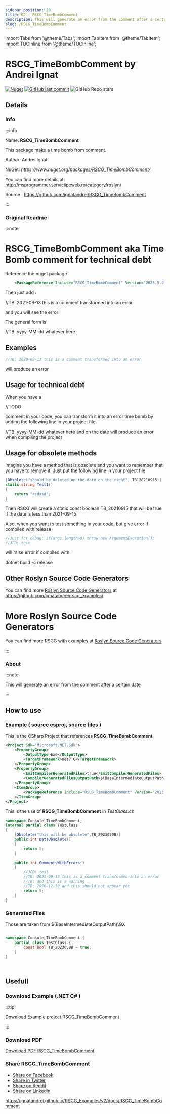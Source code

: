 ```yaml
---
sidebar_position: 20
title: 02 - RSCG_TimeBombComment
description: This will generate an error from the comment after a certain date
slug: /RSCG_TimeBombComment
---
```

import Tabs from '@theme/Tabs';
import TabItem from '@theme/TabItem';
import TOCInline from '@theme/TOCInline';

# RSCG_TimeBombComment  by Andrei Ignat


<TOCInline toc={toc} />

[![Nuget](https://img.shields.io/nuget/dt/RSCG_TimeBombComment?label=RSCG_TimeBombComment)](https://www.nuget.org/packages/RSCG_TimeBombComment/)
[![GitHub last commit](https://img.shields.io/github/last-commit/ignatandrei/RSCG_TimeBombComment?label=updated)](https://github.com/ignatandrei/RSCG_TimeBombComment)
![GitHub Repo stars](https://img.shields.io/github/stars/ignatandrei/RSCG_TimeBombComment?style=social)

## Details

### Info
:::info

Name: **RSCG_TimeBombComment**

This package make a time bomb from comment.

Author: Andrei Ignat

NuGet: 
*https://www.nuget.org/packages/RSCG_TimeBombComment/*   


You can find more details at http://msprogrammer.serviciipeweb.ro/category/roslyn/

Source : https://github.com/ignatandrei/RSCG_TimeBombComment

:::

### Original Readme
:::note

# RSCG_TimeBombComment aka Time Bomb comment for technical debt
Reference the nuget package 

```xml
    <PackageReference Include="RSCG_TimeBombComment" Version="2023.5.9.2110"  PrivateAssets="all" OutputItemType="Analyzer" ReferenceOutputAssembly="false" />
```


Then just add :

//TB: 2021-09-13 this is a comment transformed into an error

and you will see the error!

The general form is

//TB: yyyy-MM-dd whatever here

## Examples

    
```cs
//TB: 2020-09-13 this is a comment transformed into an error
```

will produce an error


## Usage for technical debt 

When you have a 

//TODO

comment in your code, you can transform it into an error time bomb by adding the following line in your project file

//TB: yyyy-MM-dd whatever here
and on the date will produce an error when compiling the project

## Usage for obsolete methods
Imagine you have a method that is obsolete and you want to remember that you have to remove it.
Just put the following line in your project file


```cs
[Obsolete("should be deleted on the date on the right", TB_20210915)]
static string Test1()
{
    return "asdasd";
}
```

Then RSCG will create a static const boolean TB_20210915 that will be true if the date is less than 2021-09-15

Also, when you want to test something in your code, but give error if compiled with release

```csharp
//Just for debug: if(args.length>0) throw new ArgumentException();
//JFD: test
```

will raise error if compiled with 

dotnet build -c release

## Other Roslyn Source Code Generators

You can find more [Roslyn Source Code Generators](https://github.com/ignatandrei/rscg_examples/) at https://github.com/ignatandrei/rscg_examples/


# More Roslyn Source Code Generators

You can find more RSCG with examples at [Roslyn Source Code Generators](https://ignatandrei.github.io/RSCG_Examples/v2/)


:::

### About
:::note

This will generate an error from the comment after a certain date


:::

## How to use

### Example ( source csproj, source files )

<Tabs>

<TabItem value="csproj" label="CSharp Project">

This is the CSharp Project that references **RSCG_TimeBombComment**
```xml showLineNumbers {11}
<Project Sdk="Microsoft.NET.Sdk">
	<PropertyGroup>
		<OutputType>Exe</OutputType>
		<TargetFramework>net7.0</TargetFramework>
	</PropertyGroup>
	<PropertyGroup>
		<EmitCompilerGeneratedFiles>true</EmitCompilerGeneratedFiles>
		<CompilerGeneratedFilesOutputPath>$(BaseIntermediateOutputPath)\GX</CompilerGeneratedFilesOutputPath>
	</PropertyGroup>
	<ItemGroup>
		<PackageReference Include="RSCG_TimeBombComment" Version="2023.5.9.2110" OutputItemType="Analyzer" ReferenceOutputAssembly="false" />
	</ItemGroup>
</Project>

```

</TabItem>

  <TabItem value="C:\gth\RSCG_Examples\v2\rscg_examples\RSCG_TimeBombComment\src\Console_TimeBombComment\TestClass.cs" label="TestClass.cs" >

  This is the use of **RSCG_TimeBombComment** in *TestClass.cs*

```csharp showLineNumbers 
namespace Console_TimeBombComment;
internal partial class TestClass
{
    [Obsolete("this will be obsolete",TB_20230508)]
    public int DataObsolete()
    {
        return 5;
    }

    public int CommentsWithErrors()
    {
        //JFD: test
        //TB: 2021-09-13 this is a comment transformed into an error
        //TB: and this is a warning
        //TB: 2050-12-30 and this should not appear yet
        return 5;
    }
}

```
  </TabItem>

</Tabs>

### Generated Files

Those are taken from $(BaseIntermediateOutputPath)\GX

<Tabs>


<TabItem value="C:\gth\RSCG_Examples\v2\rscg_examples\RSCG_TimeBombComment\src\Console_TimeBombComment\obj\GX\RSCG_TimeBombComment\RSCG_TimeBombComment.GenerateFromCommentsIncremental\Obsolete_1.cs" label="Obsolete_1.cs" >


```csharp showLineNumbers 

namespace Console_TimeBombComment {
    partial class TestClass { 
        const bool TB_20230508 = true;
    }
}

                
```

  </TabItem>


</Tabs>

## Usefull

### Download Example (.NET  C# )
:::tip

[Download Example project RSCG_TimeBombComment ](/sources/RSCG_TimeBombComment.zip)

:::

### Download PDF

[Download PDF RSCG_TimeBombComment ](/pdfs/RSCG_TimeBombComment.pdf)

### Share RSCG_TimeBombComment 

<ul>
  <li><a href="https://www.facebook.com/sharer/sharer.php?u=https%3A%2F%2Fignatandrei.github.io%2FRSCG_Examples%2Fv2%2Fdocs%2FRSCG_TimeBombComment&quote=RSCG_TimeBombComment" title="Share on Facebook" target="_blank">Share on Facebook</a></li>
  <li><a href="https://twitter.com/intent/tweet?source=https%3A%2F%2Fignatandrei.github.io%2FRSCG_Examples%2Fv2%2Fdocs%2FRSCG_TimeBombComment&text=RSCG_TimeBombComment:%20https%3A%2F%2Fignatandrei.github.io%2FRSCG_Examples%2Fv2%2Fdocs%2FRSCG_TimeBombComment" target="_blank" title="Tweet">Share in Twitter</a></li>
  <li><a href="http://www.reddit.com/submit?url=https%3A%2F%2Fignatandrei.github.io%2FRSCG_Examples%2Fv2%2Fdocs%2FRSCG_TimeBombComment&title=RSCG_TimeBombComment" target="_blank" title="Submit to Reddit">Share on Reddit</a></li>
  <li><a href="http://www.linkedin.com/shareArticle?mini=true&url=https%3A%2F%2Fignatandrei.github.io%2FRSCG_Examples%2Fv2%2Fdocs%2FRSCG_TimeBombComment&title=RSCG_TimeBombComment&summary=&source=https%3A%2F%2Fignatandrei.github.io%2FRSCG_Examples%2Fv2%2Fdocs%2FRSCG_TimeBombComment" target="_blank" title="Share on LinkedIn">Share on Linkedin</a></li>
</ul>

https://ignatandrei.github.io/RSCG_Examples/v2/docs/RSCG_TimeBombComment
